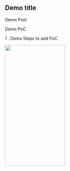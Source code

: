 
## Demo title

Demo Post

Demo PoC

1 . Demo Steps to add PoC


<img src="https://raw.githubusercontent.com/asce-21/asce-21.github.io/5642bfe0b797303a9024dea4bfe8d3b93668035b/assets/images/demo-xss.png" width="200" height="400"/>